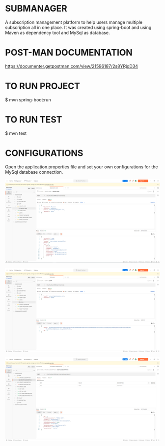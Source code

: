 # SUBMANAGER
A subscription management platform to help users manage multiple subscription all in one place. It was created using spring-boot and using Maven as dependency tool and MySql as database.

# POST-MAN DOCUMENTATION
https://documenter.getpostman.com/view/21596187/2s8YRjoD34

# TO RUN PROJECT
$ mvn spring-boot:run

# TO RUN TEST
$ mvn test

# CONFIGURATIONS
Open the application.properties file and set your own configurations for the MySql database connection.

![img.png](img.png)

![img_1.png](img_1.png)

![img_2.png](img_2.png)
